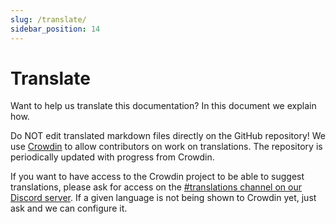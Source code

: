 ```yaml
---
slug: /translate/
sidebar_position: 14
---
```


# Translate

Want to help us translate this documentation? In this document we explain how.

Do NOT edit translated markdown files directly on the GitHub repository! We use [Crowdin](https://crowdin.com/project/taskfile) to allow contributors on work on translations. The repository is periodically updated with progress from Crowdin.

If you want to have access to the Crowdin project to be able to suggest translations, please ask for access on the [#translations channel on our Discord server](https://discord.gg/6TY36E39UK). If a given language is not being shown to Crowdin yet, just ask and we can configure it.

<!-- prettier-ignore-start -->

<!-- prettier-ignore-end -->
